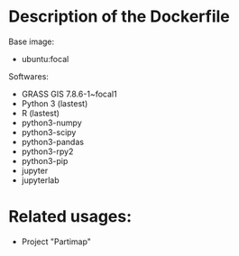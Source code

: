 # Description of the Dockerfile
Base image:
- ubuntu:focal

Softwares:
- GRASS GIS 7.8.6-1~focal1
- Python 3 (lastest)
- R (lastest)
- python3-numpy
- python3-scipy
- python3-pandas
- python3-rpy2
- python3-pip
- jupyter
- jupyterlab



# Related usages: 
- Project "Partimap"